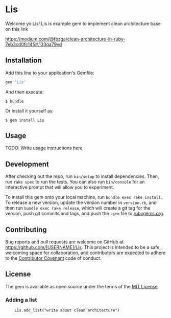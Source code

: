 # Lis
Welcome yo Lis! Lis is example gem to implement clean architecture base on this link 

https://medium.com/@fbzga/clean-architecture-in-ruby-7eb3cd0fc145#.133qa79vd

## Installation

Add this line to your application's Gemfile:

```ruby
gem 'Lis'
```

And then execute:

    $ bundle

Or install it yourself as:

    $ gem install Lis

## Usage

TODO: Write usage instructions here

## Development

After checking out the repo, run `bin/setup` to install dependencies. Then, run `rake spec` to run the tests. You can also run `bin/console` for an interactive prompt that will allow you to experiment.

To install this gem onto your local machine, run `bundle exec rake install`. To release a new version, update the version number in `version.rb`, and then run `bundle exec rake release`, which will create a git tag for the version, push git commits and tags, and push the `.gem` file to [rubygems.org](https://rubygems.org).

## Contributing

Bug reports and pull requests are welcome on GitHub at https://github.com/[USERNAME]/Lis. This project is intended to be a safe, welcoming space for collaboration, and contributors are expected to adhere to the [Contributor Covenant](contributor-covenant.org) code of conduct.


## License

The gem is available as open source under the terms of the [MIT License](http://opensource.org/licenses/MIT).


### Adding a list

		Lis.add_list("write about clean architecture")
